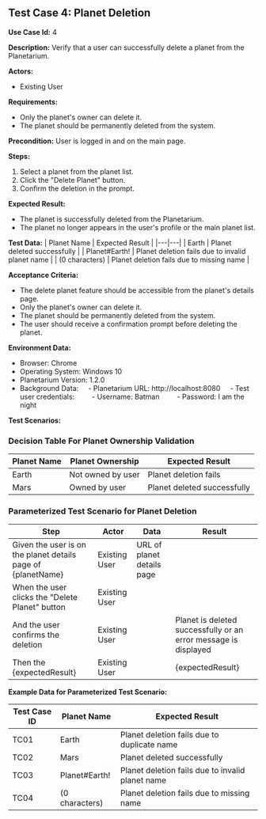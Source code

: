 ## Test Case 4: Planet Deletion

**Use Case Id:** 4

**Description:** Verify that a user can successfully delete a planet from the Planetarium.

**Actors:**
- Existing User

**Requirements:**
* Only the planet's owner can delete it.
* The planet should be permanently deleted from the system.

**Precondition:** User is logged in and on the main page.

**Steps:**
1. Select a planet from the planet list.
2. Click the "Delete Planet" button.
3. Confirm the deletion in the prompt.

**Expected Result:**
* The planet is successfully deleted from the Planetarium.
* The planet no longer appears in the user's profile or the main planet list.

**Test Data:**
| Planet Name | Expected Result |
|---|---|
| Earth | Planet deleted successfully |
| Planet#Earth! | Planet deletion fails due to invalid planet name |
| (0 characters) | Planet deletion fails due to missing name |

**Acceptance Criteria:**
* The delete planet feature should be accessible from the planet's details page.
* Only the planet's owner can delete it.
* The planet should be permanently deleted from the system.
* The user should receive a confirmation prompt before deleting the planet.

**Environment Data:**
* Browser: Chrome
* Operating System: Windows 10
* Planetarium Version: 1.2.0
* Background Data:
    - Planetarium URL: http://localhost:8080
    - Test user credentials:
        - Username: Batman
        - Password: I am the night

**Test Scenarios:**

### Decision Table For Planet Ownership Validation

| Planet Name | Planet Ownership | Expected Result |
|---|---|---|
| Earth | Not owned by user | Planet deletion fails |
| Mars | Owned by user | Planet deleted successfully |

### Parameterized Test Scenario for Planet Deletion

| Step | Actor | Data | Result |
|---|---|---|---|
| Given the user is on the planet details page of {planetName} | Existing User | URL of planet details page | |
| When the user clicks the "Delete Planet" button | Existing User | | |
| And the user confirms the deletion | Existing User | | Planet is deleted successfully or an error message is displayed |
| Then the {expectedResult} | Existing User | | {expectedResult} |

**Example Data for Parameterized Test Scenario:**

| Test Case ID | Planet Name | Expected Result |
|---|---|---|
| TC01 | Earth | Planet deletion fails due to duplicate name |
| TC02 | Mars | Planet deleted successfully |
| TC03 | Planet#Earth! | Planet deletion fails due to invalid planet name |
| TC04 | (0 characters) | Planet deletion fails due to missing name |